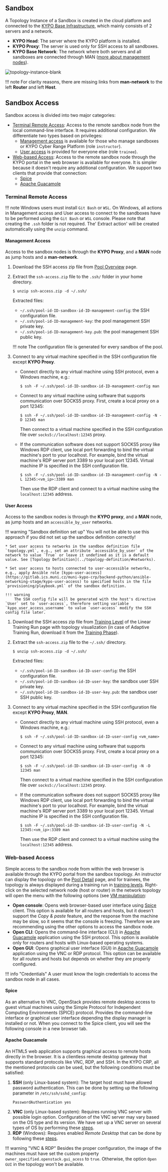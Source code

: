 ## Sandbox

A Topology Instance of a Sandbox is created in the cloud platform and connected to the [KYPO Base Infrastructure](../../../installation-guide/base-infrastructure/), which mainly consists of 2 servers and a network.

* **KYPO Head**: The server where the KYPO platform is installed.
* **KYPO Proxy**: The server is used only for SSH access to all sandboxes.
* **KYPO Base Network**: The network where both servers and all sandboxes are connected through MAN ([more about management nodes](../topology-instance/#topology-instance-management)).

![topology-instance-blank](../../img/user-guide-advanced/sandboxes/topology-instance-blank.png)

!!! note
    For clarity reasons, there are missing links from **man-network** to the left **Router** and left **Host**.

## Sandbox Access

Sandbox access is divided into two major categories: 

* [Terminal Remote Access](#terminal-remote-access):  Access to the remote sandbox node from the local command-line interface. It requires additional configuration. We differentiate two types based on privileges:
     * [Management access](#management-access) is available for those who manage sandboxes or KYPO Cyber Range Platform (role `instructor`). 
     * [User access](#user-access) is provided for everyone else (role `trainee`).
* [Web-based Access](#web-based-access): Access to the remote sandbox node through the KYPO portal in the web browser is available for everyone. It is simpler because it doesn't require any additional configuration. We support two clients that provide that connection: 
    * [Spice](#spice)
    * [Apache Guacamole](#apache-guacamole) 


### Terminal Remote Access

!!! note
    Windows users must install `Git Bash` or `WSL`. On Windows, all actions in Management access and User access to connect to the sandboxes have to be performed using the `Git Bash` or `WSL` console. Please note that creating the `.ssh` folder is not required. The' Extract action' will be created automatically using the `unzip` command.


#### Management Access

Access to the sandbox nodes is through the **KYPO Proxy**, and a **MAN** node as jump hosts and a **man-network**.

1. Download the SSH access zip file from [Pool Overview](../../../user-guide-basic/sandbox-agenda/pool/#pool-overview) page.

2. Extract the `ssh-access.zip` file to the `.ssh/` folder in your home directory.

    ```shell
    $ unzip ssh-access.zip -d ~/.ssh/
    ```

    Extracted files:

    * `~/.ssh/pool-id-ID-sandbox-id-ID-management-config`: the SSH configuration file.
    * `~/.ssh/pool-id-ID-management-key`: the pool management SSH private key.
    * `~/.ssh/pool-id-ID-management-key.pub`: the pool management SSH public key.

    !!! note
        The configuration file is generated for every sandbox of the pool.

3. Connect to any virtual machine specified in the SSH configuration file except **KYPO Proxy**.

    * Connect directly to any virtual machine using SSH protocol, even a Windows machine, e.g.:

        ```shell
        $ ssh -F ~/.ssh/pool-id-ID-sandbox-id-ID-management-config man
        ```

    * Connect to any virtual machine using software that supports communication over SOCKS5 proxy.
        First, create a local proxy on a port 12345:

        ```shell
        $ ssh -F ~/.ssh/pool-id-ID-sandbox-id-ID-management-config -N -D 12345 man
        ```

        Then connect to a virtual machine specified in the SSH configuration file over `socks5://localhost:12345` proxy.

    * If the communication software does not support SOCKS5 proxy like Windows RDP client,
      use local port forwarding to bind the virtual machine's port to your localhost.
      For example, bind the virtual machine's RDP server port 3389 to your local port 12345.
      Virtual machine IP is specified in the SSH configuration file.

        ```shell
        $ ssh -F ~/.ssh/pool-id-ID-sandbox-id-ID-management-config -N -L 12345:<vm_ip>:3389 man
        ```

        Then use the RDP client and connect to a virtual machine using the `localhost:12345` address.

#### User Access
Access to the sandbox nodes is through the **KYPO proxy**, and a **MAN** node, as jump hosts and an `accessible_by_user` networks.

!!! warning "Sandbox definition set up"
    You will not be able to use this approach if you did not set up the sandbox definition correctly!

    * Set user access to networks in the sandbox definition file `topology.yml`, e.g., set an attribute `accessible_by_user` of the network to value `True` or leave it undefined as it is a default value. See [Topology Definition](../topology-definition/#networks).

    * Set user access to hosts connected to user-accessible networks, e.g., apply Ansible role [kypo-user-access](https://gitlab.ics.muni.cz/muni-kypo-crp/backend-python/ansible-networking-stage/kypo-user-access) to specified hosts in the file `provisioning/playbook.yml` of the sandbox definition.

    !!! warning
        The SSH config file will be generated with the host's directive `User` set to `user-access`, therefore setting variable `kypo_user_access_username` to value `user-access` modify the SSH config file later.

1. Download the SSH access zip file from [Training Level](../../../user-guide-basic/training-agenda/training-run/linear-training-run/#3-training-level) of the Linear Training Run page with topology visualization (in case of Adaptive Training Run, download it from the [Training Phase](../../../user-guide-basic/training-agenda/training-run/adaptive-training-run/#3-training-phase)).

2. Extract the `ssh-access.zip` file to the `~/.ssh/` directory.

    ```shell
    $ unzip ssh-access.zip -d ~/.ssh/
    ```

    Extracted files:

    * `~/.ssh/pool-id-ID-sandbox-id-ID-user-config`: the SSH configuration file.
    * `~/.ssh/pool-id-ID-sandbox-id-ID-user-key`: the sandbox user SSH private key.
    * `~/.ssh/pool-id-ID-sandbox-id-ID-user-key.pub`: the sandbox user SSH public key.

3. Connect to any virtual machine specified in the SSH configuration file except **KYPO Proxy**, **MAN**.

   * Connect directly to any virtual machine using SSH protocol, even a Windows machine, e.g.:

       ```shell
       $ ssh -F ~/.ssh/pool-id-ID-sandbox-id-ID-user-config <vm_name>
       ```

   * Connect to any virtual machine using software that supports communication over SOCKS5 proxy.
     First, create a local proxy on a port 12345:

       ```shell
       $ ssh -F ~/.ssh/pool-id-ID-sandbox-id-ID-user-config -N -D 12345 man
       ```

     Then connect to a virtual machine specified in the SSH configuration file over `socks5://localhost:12345` proxy.

   * If the communication software does not support SOCKS5 proxy like Windows RDP client,
     use local port forwarding to bind the virtual machine's port to your localhost.
     For example, bind the virtual machine's RDP server port 3389 to your local port 12345.
     Virtual machine IP is specified in the SSH configuration file.

       ```shell
       $ ssh -F ~/.ssh/pool-id-ID-sandbox-id-ID-user-config -N -L 12345:<vm_ip>:3389 man
       ```

     Then use the RDP client and connect to a virtual machine using the `localhost:12345` address.

### Web-based Access
Simple access to the sandbox node from within the web browser is available through the KYPO portal from the sandbox topology. An instructor can display the topology on the [Pool Detail](../../../user-guide-basic/sandbox-agenda/pool/#pool-detail) page, and for trainees, the topology is always displayed during a training run in [training levels](../../../user-guide-basic/training-agenda/training-run/linear-training-run/#3-training-level). Right-click on the selected network node (host or router) in the network topology will open the menu with the following options (see [VM manipulation](../../../user-guide-basic/training-agenda/training-run/linear-training-run/#vm-manipulation):

* **Open console**: Opens web browser-based user interface using [Spice](#spice) client. This option is available for all routers and hosts, but it doesn’t support the *Copy & paste* feature, and the response from the machine may be slow, so it seems that the console is freezing. Therefore we are recommending using the other options to access the sandbox node.
* **Open CLI**: Opens the command-line interface (CLI) in [Apache Guacamole](#apache-guacamole) application using the SSH protocol. This option is available only for routers and hosts with Linux-based operating systems. 
* **Open GUI**: Opens graphical user interface (GUI) in [Apache Guacamole](#apache-guacamole) application using the VNC or RDP protocol. This option can be available for all routers and hosts but depends on whether they are properly configured.

!!! info "Credentials"
    A user must know the login credentials to access the sandbox node in all cases. 

#### Spice
As an alternative to VNC, OpenStack provides remote desktop access to guest virtual machines using the Simple Protocol for Independent Computing Environments (SPICE) protocol. Provides the command-line interface or graphical user interface depending the display manager is installed or not. When you connect to the Spice client, you will see the following console in a new browser tab. 


#### Apache Guacamole
An HTML5 web application supports graphical access to remote hosts directly in the browser. It is a clientless remote desktop gateway that supports standard protocols like VNC, RDP, and SSH. In the KYPO CRP, all the mentioned protocols can be used, but the following conditions must be satisfied:

1. **SSH** (only Linux-based system): The target host must have allowed password authentication. This can be done by setting up the following parameter in `/etc/ssh/sshd_config`: 
      ```
      PasswordAuthentication yes
      ```
2. **VNC** (only Linux-based system): Requires running VNC server with possible login option. Configuration of the VNC server may vary based on the OS type and its version. We have set up a VNC server on several types of OS by performing these [steps](https://gitlab.ics.muni.cz/muni-kypo-images/image-template/-/blob/master/REMOTE-ACCESS.md#vnc-linux).
3. **RDP** (Windows): Requires enabled *Remote Desktop* that can be done by following these [steps](https://gitlab.ics.muni.cz/muni-kypo-images/image-template/-/blob/master/REMOTE-ACCESS.md#rdp-windows). 

!!! warning "VNC & RDP" 
    Besides the proper configuration, the image of the machines must have set the custom property `owner_specified.openstack.gui_acess` to `true`. Otherwise, the option `Open GUI` in the topology won't be available. 
       

